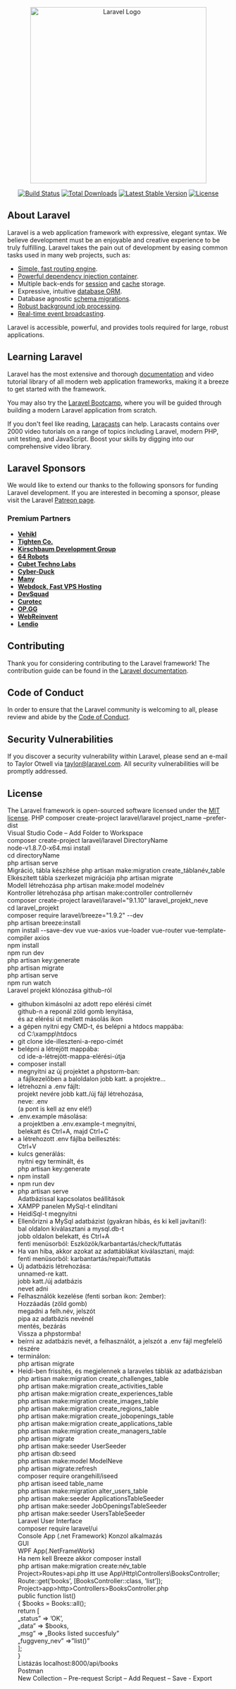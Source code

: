 <p align="center"><a href="https://laravel.com" target="_blank"><img src="https://raw.githubusercontent.com/laravel/art/master/logo-lockup/5%20SVG/2%20CMYK/1%20Full%20Color/laravel-logolockup-cmyk-red.svg" width="400" alt="Laravel Logo"></a></p>

<p align="center">
<a href="https://github.com/laravel/framework/actions"><img src="https://github.com/laravel/framework/workflows/tests/badge.svg" alt="Build Status"></a>
<a href="https://packagist.org/packages/laravel/framework"><img src="https://img.shields.io/packagist/dt/laravel/framework" alt="Total Downloads"></a>
<a href="https://packagist.org/packages/laravel/framework"><img src="https://img.shields.io/packagist/v/laravel/framework" alt="Latest Stable Version"></a>
<a href="https://packagist.org/packages/laravel/framework"><img src="https://img.shields.io/packagist/l/laravel/framework" alt="License"></a>
</p>

## About Laravel

Laravel is a web application framework with expressive, elegant syntax. We believe development must be an enjoyable and creative experience to be truly fulfilling. Laravel takes the pain out of development by easing common tasks used in many web projects, such as:

- [Simple, fast routing engine](https://laravel.com/docs/routing).
- [Powerful dependency injection container](https://laravel.com/docs/container).
- Multiple back-ends for [session](https://laravel.com/docs/session) and [cache](https://laravel.com/docs/cache) storage.
- Expressive, intuitive [database ORM](https://laravel.com/docs/eloquent).
- Database agnostic [schema migrations](https://laravel.com/docs/migrations).
- [Robust background job processing](https://laravel.com/docs/queues).
- [Real-time event broadcasting](https://laravel.com/docs/broadcasting).

Laravel is accessible, powerful, and provides tools required for large, robust applications.

## Learning Laravel

Laravel has the most extensive and thorough [documentation](https://laravel.com/docs) and video tutorial library of all modern web application frameworks, making it a breeze to get started with the framework.

You may also try the [Laravel Bootcamp](https://bootcamp.laravel.com), where you will be guided through building a modern Laravel application from scratch.

If you don't feel like reading, [Laracasts](https://laracasts.com) can help. Laracasts contains over 2000 video tutorials on a range of topics including Laravel, modern PHP, unit testing, and JavaScript. Boost your skills by digging into our comprehensive video library.

## Laravel Sponsors

We would like to extend our thanks to the following sponsors for funding Laravel development. If you are interested in becoming a sponsor, please visit the Laravel [Patreon page](https://patreon.com/taylorotwell).

### Premium Partners

- **[Vehikl](https://vehikl.com/)**
- **[Tighten Co.](https://tighten.co)**
- **[Kirschbaum Development Group](https://kirschbaumdevelopment.com)**
- **[64 Robots](https://64robots.com)**
- **[Cubet Techno Labs](https://cubettech.com)**
- **[Cyber-Duck](https://cyber-duck.co.uk)**
- **[Many](https://www.many.co.uk)**
- **[Webdock, Fast VPS Hosting](https://www.webdock.io/en)**
- **[DevSquad](https://devsquad.com)**
- **[Curotec](https://www.curotec.com/services/technologies/laravel/)**
- **[OP.GG](https://op.gg)**
- **[WebReinvent](https://webreinvent.com/?utm_source=laravel&utm_medium=github&utm_campaign=patreon-sponsors)**
- **[Lendio](https://lendio.com)**

## Contributing

Thank you for considering contributing to the Laravel framework! The contribution guide can be found in the [Laravel documentation](https://laravel.com/docs/contributions).

## Code of Conduct

In order to ensure that the Laravel community is welcoming to all, please review and abide by the [Code of Conduct](https://laravel.com/docs/contributions#code-of-conduct).

## Security Vulnerabilities

If you discover a security vulnerability within Laravel, please send an e-mail to Taylor Otwell via [taylor@laravel.com](mailto:taylor@laravel.com). All security vulnerabilities will be promptly addressed.

## License

The Laravel framework is open-sourced software licensed under the [MIT license](https://opensource.org/licenses/MIT).
PHP
composer create-project laravel/laravel project_name –prefer-dist  
Visual Studio Code – Add Folder to  Workspace  
composer create-project laravel/laravel DirectoryName  
node-v1.8.7.0-x64.msi install  
cd directoryName  
php artisan serve  
Migráció, tábla készítése   php artisan make:migration create_táblanév_table  
Elkészített tábla szerkezet migrációja  php artisan migrate  
Modell létrehozása php artisan make:model modelnév     
Kontroller létrehozása php artisan make:controller controllernév  
composer create-project laravel/laravel="9.1.10" laravel_projekt_neve  
cd laravel_projekt  
composer require laravel/breeze="1.9.2" --dev  
php artisan breeze:install  
npm install --save-dev vue vue-axios vue-loader vue-router vue-template-compiler axios  
npm install  
npm run dev  
php artisan key:generate  
php artisan migrate  
php artisan serve  
npm run watch  
Laravel projekt klónozása github-ról  
- githubon kimásolni az adott repo elérési címét  
	github-n a reponál zöld gomb lenyitása,   
	és az elérési út mellett másolás ikon  
- a gépen nyitni egy CMD-t, és belépni a htdocs mappába:  
	cd C:\xampp\htdocs  
- git clone ide-illeszteni-a-repo-címét  
- belépni a létrejött mappába:  
	cd ide-a-létrejött-mappa-elérési-útja  
- composer install  
- megnyitni az új projektet a phpstorm-ban:  
	a fájlkezelőben a baloldalon jobb katt. a projektre...  
- létrehozni a .env fájlt:  
	projekt nevére jobb katt./új fájl létrehozása,  
	neve: .env  
	(a pont is kell az env elé!)  
- .env.example másolása:  
	a projektben a .env.example-t megnyitni,   
	belekatt és Ctrl+A, majd Ctrl+C  
- a létrehozott .env fájlba beillesztés:  
	Ctrl+V  
- kulcs generálás:  
	nyitni egy terminált, és  
	php artisan key:generate  
- npm install  
- npm run dev  
- php artisan serve  
Adatbázissal kapcsolatos beállítások  
- XAMPP panelen MySql-t elindítani  
- HeidiSql-t megnyitni  
- Ellenőrizni a MySql adatbázist (gyakran hibás, és ki kell javítani!):  
	bal oldalon kiválasztani a mysql.db-t  
	jobb oldalon belekatt, és Ctrl+A  
	fenti menüsorból: Eszközök/karbantartás/check/futtatás  
- Ha van hiba, akkor azokat az adattáblákat kiválasztani, majd:  
	fenti menüsorból: karbantartás/repair/futtatás  
- Új adatbázis létrehozása:  
	unnamed-re katt.  
	jobb katt./új adatbázis  
	nevet adni   
- Felhasználók kezelése (fenti sorban ikon: 2ember):  
	Hozzáadás (zöld gomb)  
	megadni a felh.név, jelszót  
	pipa az adatbázis nevénél  
	mentés, bezárás  
Vissza a phpstormba!  
- beírni az adatbázis nevét, a felhasználót, a jelszót a .env fájl megfelelő részére  
- terminálon:    
	php artisan migrate  
- Heidi-ben frissítés, és megjelennek a laraveles táblák az adatbázisban  
php artisan make:migration create_challenges_table   
php artisan make:migration create_activities_table   
php artisan make:migration create_experiences_table   
php artisan make:migration create_images_table   
php artisan make:migration create_regions_table  
php artisan make:migration create_jobopenings_table   
php artisan make:migration create_applications_table  
php artisan make:migration create_managers_table  
php artisan migrate   
php artisan make:seeder UserSeeder  
php artisan db:seed  
php artisan make:model ModelNeve  
php artisan migrate:refresh  
composer require orangehill/iseed  
php artisan iseed table_name  
php artisan make:migration alter_users_table  
php artisan make:seeder ApplicationsTableSeeder  
php artisan make:seeder JobOpeningsTableSeeder  
php artisan make:seeder UsersTableSeeder  
Laravel User Interface  
composer require laravel/ui  
Console App (.net Framework)   Konzol alkalmazás  
GUI  
WPF App(.NetFrameWork)  
Ha nem kell Breeze akkor composer install  
php artisan make:migration create:név_table  
Project>Routes>api.php   itt use App\Http\Controllers\BooksController;  
		Route::get(’books’, [BooksController::class, ’list’]);     
Project>app>http>Controllers>BooksController.php  
		public function list()  
			{ 
			   $books = Books::all();  
			   return [  
					„status” => ’OK’,  
					„data” => $books,  
					„msg” => „Books listed succesfuly”  
					„fuggveny_nev” =>”list()”  
				     ];  
}  
Listázás   localhost:8000/api/books  
Postman  
	New Collection – Pre-request Script – Add Request – Save - Export	      

